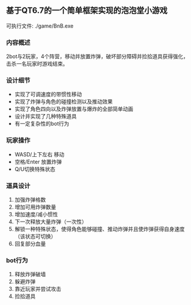 ## 基于QT6.7的一个简单框架实现的泡泡堂小游戏

可执行文件: ./game/BnB.exe

### 内容概述
2bot与2玩家，4个阵营，移动并放置炸弹，破坏部分障碍并捡拾道具获得强化，击杀一名玩家时游戏结束。

### 设计细节
- 实现了可调速度的带惯性移动
- 实现了炸弹与角色的碰撞检测以及推动效果
- 实现了角色四向以及炸弹放置与爆炸的全部简单动画
- 设计并实现了几种特殊道具
- 有一定复杂性的bot行为

### 玩家操作
- WASD/上下左右 移动
- 空格/Enter 放置炸弹
- Q/U切换特殊状态

### 道具设计
1. 加强炸弹格数
2. 增加可用炸弹数量
3. 增加速度/减小惯性
4. 下一次释放大量炸弹（一次性）
5. 解锁一种特殊状态，使得角色能够碰撞、推动炸弹并且使炸弹获得自身速度（该状态可切换）
6. 回复部分血量

### bot行为
1. 释放炸弹破墙
2. 躲避炸弹
3. 靠近玩家并尝试攻击
4. 捡拾道具
